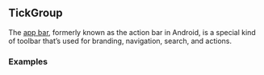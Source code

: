 ## TickGroup

The [app bar](https://www.google.com/design/spec/layout/structure.html#structure-app-bar), formerly known as the action bar in Android,
is a special kind of toolbar that’s used for branding, navigation, search, and actions.

### Examples
